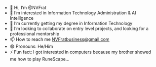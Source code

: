 - 👋 Hi, I’m @NVFrat
- 👀 I’m interested in Information Technology Administration & AI Intelligence 
- 🌱 I’m currently getting my degree in Information Technology
- 💞️ I’m looking to collaborate on entry level projects, and looking for a professional mentorship
- 📫 How to reach me NVFratbusiness@gmail.com
- 😄 Pronouns: He/Him
- ⚡ Fun fact: I got interested in computers because my brother showed me how to play RuneScape...

<!---
NVFrat/NVFrat is a ✨ special ✨ repository because its `README.md` (this file) appears on your GitHub profile.
You can click the Preview link to take a look at your changes.
--->
